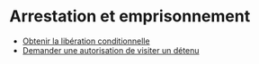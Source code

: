# Arrestation et emprisonnement

* [Obtenir la libération conditionnelle](obtenir-la-liberation-conditionnelle.md)
* [Demander une autorisation de visiter un détenu](demander-une-autorisation-de-visiter-un-detenu.md)
